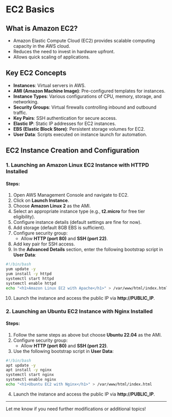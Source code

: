 # EC2 Basics

## What is Amazon EC2?
- Amazon Elastic Compute Cloud (EC2) provides scalable computing capacity in the AWS cloud.
- Reduces the need to invest in hardware upfront.
- Allows quick scaling of applications.

## Key EC2 Concepts
- **Instances**: Virtual servers in AWS.
- **AMI (Amazon Machine Image)**: Pre-configured templates for instances.
- **Instance Types**: Various configurations of CPU, memory, storage, and networking.
- **Security Groups**: Virtual firewalls controlling inbound and outbound traffic.
- **Key Pairs**: SSH authentication for secure access.
- **Elastic IP**: Static IP addresses for EC2 instances.
- **EBS (Elastic Block Store)**: Persistent storage volumes for EC2.
- **User Data**: Scripts executed on instance launch for automation.

## EC2 Instance Creation and Configuration

### 1. Launching an Amazon Linux EC2 Instance with HTTPD Installed

#### Steps:
1. Open AWS Management Console and navigate to EC2.
2. Click on **Launch Instance**.
3. Choose **Amazon Linux 2** as the AMI.
4. Select an appropriate instance type (e.g., **t2.micro** for free tier eligibility).
5. Configure instance details (default settings are fine for now).
6. Add storage (default 8GB EBS is sufficient).
7. Configure security group:
   - Allow **HTTP (port 80)** and **SSH (port 22)**.
8. Add key pair for SSH access.
9. In the **Advanced Details** section, enter the following bootstrap script in **User Data**:

```bash
#!/bin/bash
yum update -y
yum install -y httpd
systemctl start httpd
systemctl enable httpd
echo "<h1>Amazon Linux EC2 with Apache</h1>" > /var/www/html/index.html
```

10. Launch the instance and access the public IP via **http://PUBLIC_IP**.

### 2. Launching an Ubuntu EC2 Instance with Nginx Installed

#### Steps:
1. Follow the same steps as above but choose **Ubuntu 22.04** as the AMI.
2. Configure security group:
   - Allow **HTTP (port 80)** and **SSH (port 22)**.
3. Use the following bootstrap script in **User Data**:

```bash
#!/bin/bash
apt update -y
apt install -y nginx
systemctl start nginx
systemctl enable nginx
echo "<h1>Ubuntu EC2 with Nginx</h1>" > /var/www/html/index.html
```

4. Launch the instance and access the public IP via **http://PUBLIC_IP**.

---

Let me know if you need further modifications or additional topics!
